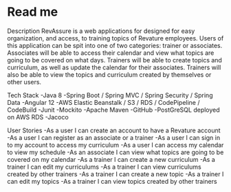 # Read me
Description
RevAssure is a web applications for designed for easy organization, 
and access, to training topics of Revature employees. Users of this 
application can be spit into one of two categories: trainer or associates. 
Associates will be able to access their calendar and view what topics 
are going to be covered on what days. Trainers will be able to create topics 
and curriculum, as well as update the calendar for their associates. Trainers
will also be able to view the topics and curriculum created by themselves or 
other users.

Tech Stack
-Java 8
-Spring Boot / Spring MVC / Spring Security / Spring Data
-Angular 12
-AWS Elastic Beanstalk / S3 / RDS / CodePipeline / CodeBuild
-Junit
-Mockito
-Apache Maven
-GitHub
-PostGreSQL deployed on AWS RDS
-Jacoco

User Stories
-As a user I can create an account to have a Revature account
-As a user I can register as an associate or a trainer
-As a user I can sign in to my account to access my curriculum
-As a user I can access my calendar to view my schedule
-As an associate I can view what topics are going to be covered on my calendar
-As a trainer I can create a new curriculum
-As a trainer I can edit my curriculums
-As a trainer I can view curriculums created by other trainers
-As a trainer I can create a new topic
-As a trainer I can edit my topics
-As a trainer I can view topics created by other trainers
 